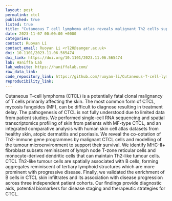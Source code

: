 ```yaml
---
layout: post
permalink: ctcl
published: true
listed: true
title: "Cutaneous T cell lymphoma atlas reveals malignant Th2 cells supported by a B cell-rich tumour microenvironment"
date: 2023-11-07 00:00:00 +0000
categories: 
contact: Ruoyan Li
contact_email: Ruoyan Li <rl20@sanger.ac.uk>
doi: 10.1101/2023.11.06.565474
doi_link: https://doi.org/10.1101/2023.11.06.565474
lab: Haniffa Lab
lab_website: https://haniffalab.com/
raw_data_link: 
code_repository_link: https://github.com/ruoyan-li/Cutaneous-T-cell-lymphoma-study
reproducibility_link:
---
```

Cutaneous T-cell lymphoma (CTCL) is a potentially fatal clonal malignancy of T cells primarily affecting the skin. The most common form of CTCL, mycosis fungoides (MF), can  be difficult to diagnose resulting in treatment delay. The pathogenesis of CTCL is not fully understood due to limited data from patient studies. We performed single-cell RNA sequencing and spatial transcriptomics profiling of skin from patients with MF-type CTCL, and an integrated comparative analysis with human skin cell atlas datasets from healthy skin, atopic dermatitis and psoriasis. We reveal the co-optation of Th2-immune gene programmes by malignant CTCL cells and modelling of the tumour microenvironment to support their survival. We identify MHC-II+ fibroblast subsets reminiscent of lymph node T-zone reticular cells and monocyte-derived dendritic cells that can maintain Th2-like tumour cells. CTCL Th2-like tumour cells are spatially associated with B cells, forming aggregates reminiscent of tertiary lymphoid structures which are more prominent with progressive disease. Finally, we validated the enrichment of B cells in CTCL skin infiltrates and its association with disease progression across three independent patient cohorts. Our findings provide diagnostic aids, potential biomarkers for disease staging and therapeutic strategies for CTCL.